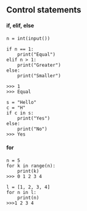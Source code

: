 ## Control statements

#### if, elif, else

```
n = int(input())

if n == 1:
    print("Equal")
elif n > 1:
    print("Greater")
else:
    print("Smaller")

>>> 1
>>> Equal
```

```
s = "Hello"
c = "H"
if c in s:
    print("Yes")
else:
    print("No")
>>> Yes
```

#### for

```
n = 5
for k in range(n):
    print(k)
>>> 0 1 2 3 4
```
```
l = [1, 2, 3, 4]
for n in l:
    print(n)
>>>1 2 3 4
```
